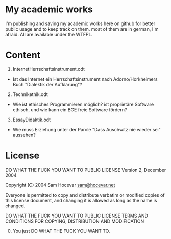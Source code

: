 # My academic works
I'm publishing and saving my academic works here on github for better public usage and to keep track on them. most of them are in german, I'm afraid. All are available under the WTFPL.

# Content
1. InternetHerrschaftsinstrument.odt

* Ist das Internet ein Herrschaftsinstrument nach Adorno/Horkheimers Buch "Dialektik der Aufklärung"?

2. Technikethik.odt

* Wie ist ethisches Programmieren möglich? ist proprietäre Software ethisch, und wie kann ein BGE freie Software fördern?

3. EssayDidaktik.odt

* Wie muss Erziehung unter der Parole "Dass Auschwitz nie wieder sei" aussehen?


# License
DO WHAT THE FUCK YOU WANT TO PUBLIC LICENSE
Version 2, December 2004

Copyright (C) 2004 Sam Hocevar <sam@hocevar.net>

Everyone is permitted to copy and distribute verbatim or modified
copies of this license document, and changing it is allowed as long
as the name is changed.

DO WHAT THE FUCK YOU WANT TO PUBLIC LICENSE
TERMS AND CONDITIONS FOR COPYING, DISTRIBUTION AND MODIFICATION

0. You just DO WHAT THE FUCK YOU WANT TO.

